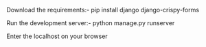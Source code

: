 Download the requirements:-
pip install django django-crispy-forms

Run the development server:-
python manage.py runserver
  
Enter the localhost on your browser
